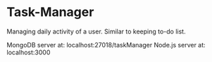 # Task-Manager
Managing daily activity of a user. Similar to keeping to-do list.

MongoDB server at: localhost:27018/taskManager
Node.js server at: localhost:3000
